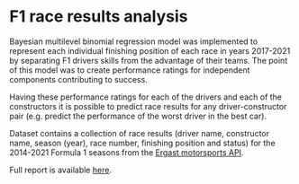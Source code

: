 # F1 race results analysis

Bayesian multilevel binomial regression model was implemented to represent each individual finishing position of each race in years 2017-2021 by separating F1 drivers skills from the advantage of their teams. The point of this model was to create performance ratings for independent components contributing to success. 

Having these performance ratings for each of the drivers and each of the constructors it is possible to predict race results for any driver-constructor pair (e.g. predict the performance of the worst driver in the best car).

Dataset contains a collection of race results (driver name, constructor name, season (year), race number, finishing position and status) for the 2014-2021 Formula 1 seasons from the [Ergast motorsports API](http://ergast.com/mrd/).

Full report is available [here](https://github.com/KGolemo/f1-race-results-analysis/blob/main/ISZ_10_Gawęda_Golemo_Project_report.ipynb).
